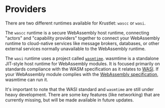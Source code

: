 # Providers

There are two different runtimes available for Krustlet: `wascc` or `wasi`.

The `wascc` runtime is a secure WebAssembly host runtime, connecting "actors"
and "capability providers" together to connect your WebAssembly runtime to
cloud-native services like message brokers, databases, or other external
services normally unavailable to the WebAssembly runtime.

The `wasi` runtime uses a project called
[`wasmtime`](https://github.com/bytecodealliance/wasmtime). wasmtime is a
standalone JIT-style host runtime for WebAssembly modules. It is focused
primarily on standards compliance with the WASM specification as it relates to
[WASI](https://wasi.dev/). If your WebAssembly module complies with the
[WebAssembly specification](https://github.com/WebAssembly/spec), wasmtime can
run it.

It's important to note that the WASI standard and `wasmtime` are still under
heavy development. There are some key features (like networking) that are
currently missing, but will be made available in future updates.

